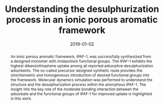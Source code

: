 ---
title: Understanding the desulphurization process in an ionic porous aromatic framework
authors:
- Yuyang Tian
- Jian Song
- Youliang Zhu
- Huanyu Zhao
- Faheem Muhammad
- Tingting Ma
- Mo Chen
- Guangshan Zhu
date: '2019-01-02'
doi: 10.1039/C8SC03727B
publish_types: 期刊文章
publication: Chemical Science
publication_short: Chem. Sci.
abstract: An ionic porous aromatic framework, iPAF-1, was successfully  synthesized from a designed monomer with imidazolium functional groups.  The iPAF-1 exhibits the highest dibenzothiophene uptake among all  reported adsorptive desulphurization adsorbents. The so-called precursor  designed synthetic route provides the stoichiometric and homogeneous  introduction of desired functional groups into the framework. Molecular  dynamics simulation was performed to understand the structure and the  desulphurization process within the amorphous iPAF-1. The insight into  the key role of the moderate bonding interaction between the adsorbate  and the functional groups of iPAF-1 for improved uptake is highlighted  in this work.
url_pdf: https://pubs.rsc.org/en/content/articlelanding/2019/sc/c8sc03727b
---